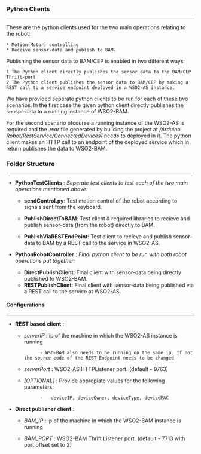 ### Python Clients
-----------------

These are the python clients used for the two main operations relating to the robot: 

	* Motion(Motor) controlling
    * Receive sensor-data and publish to BAM.

Publishing the sensor data to BAM/CEP is enabled in two different ways:

	1 The Python client directly publishes the sensor data to the BAM/CEP Thrift-port
    2 The Python client publishes the sensor data to BAM/CEP by making a REST call to a service endpoint deployed in a WSO2-AS instance.

We have provided seperate python clients to be run for each of these two scenarios. In the first case the given python client directly publishes the sensor-data to a running instance of WSO2-BAM.

For the second scenario ofcourse a running instance of the WSO2-AS is required and the *.war* file generated by building the project at */Arduino Robot/RestService/ConnectedDevices/* needs to deployed in it. The python client makes an HTTP call to an endpoint of the deployed service which in return publishes the data to WSO2-BAM.


### Folder Structure
-----------------
* **PythonTestClients** : *Seperate test clients to test each of the two main operations mentioned above:*
	- **sendControl.py**: Test motion control of the robot according to signals sent from the keyboard.
    
	- **PublishDirectToBAM**: Test client & required libraries to recieve and publish sensor-data (from the robot) directly to BAM.
    
    - **PublishViaRESTEndPoint**: Test client to recieve and publish sensor-data to BAM by a REST call to the service in WSO2-AS.
    
* **PythonRobotController** : *Final python client to be run with both robot operations put together:*
	- **DirectPublishClient**: Final client with sensor-data being directly published to WSO2-BAM.
    - **RESTPublishClient**: Final client with sensor-data being published via a REST call to the service at WSO2-AS.
    

#### Configurations
-----------------
* **REST based client** : 
	- *serverIP* : ip of the machine in which the WSO2-AS instance is running
    
    			- WSO-BAM also needs to be running on the same ip. If not the source code of the REST-Endpoint needs to be changed
    
	- *serverPort* : WSO2-AS HTTPListener port. (default - 9763)
    - *[OPTIONAL]* : Provide appropiate values for the following parameters:
    
    			-	deviceIP, deviceOwner, deviceType, deviceMAC
    
* **Direct publisher client** : 
	- *BAM_IP* : ip of the machine in which the WSO2-BAM instance is running  
    
	- *BAM_PORT* : WSO2-BAM Thrift Listener port. (default - 7713 with port offset set to 2)


        


